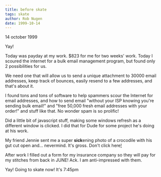 ```yaml
---
title: before skate
tags: skate
author: Rob Nugen
date: 1999-10-14
---
```


<p class=date>14 october 1999</p>

<p>Yay!

<p>Today was payday at my work.  $823 for me for two weeks' work. Today I scoured the internet for a bulk email management program, but found only 2 possibilities for us.

<p>We need one that will allow us to send a unique attachment to 30000 email addresses, keep track of bounces, easily resend to a few addresses, and that's about it.

<p>I found tons and tons of software to help spammers scour the Internet for email addresses, and how to send email "without your ISP knowing you're sending bulk email!" and "free 50,000 fresh email addresses with your order!" and stuff like that. No wonder spam is so prolific!

<p>Did a little bit of javascript stuff, making some windows refresh as a different window is clicked.  I did that for Dude for some project he's doing at his work.

<p>My friend Jennie sent me a super <b>sick</b>ening photo of a crocodile with his gut cut open and... nevermind. It's gross. Don't click here<a href="http://www.artbell.com/images/amercroc.jpg">!</a>

<p>After work I filled out a form for my insurance company so they will pay for my stitches from back in JUNE! Ack.  I am anti-impressed with them.

<p>Yay!  Going to skate now!  It's 7:45pm

